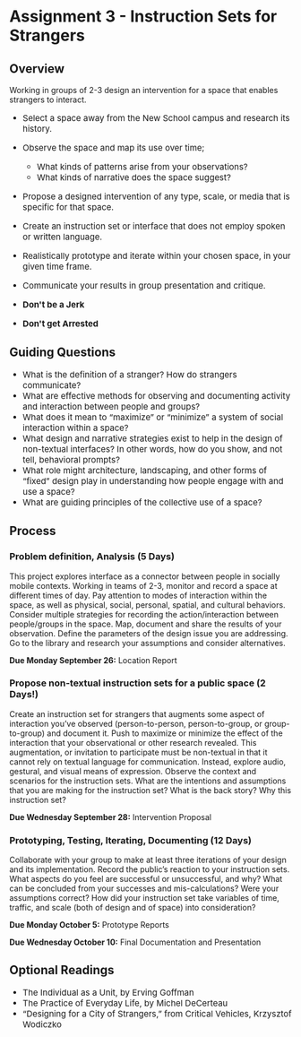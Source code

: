 # Assignment 3 - Instruction Sets for Strangers

## Overview
<style>
li { font-size: 15px }
</style>

Working in groups of 2-3 design an intervention for a space that enables strangers to interact.

- Select a space away from the New School campus and research its history.
- Observe the space and map its use over time;
  - What kinds of patterns arise from your observations?
  - What kinds of narrative does the space suggest?
- Propose a designed intervention of any type, scale, or media that is specific for that space.
- Create an instruction set or interface that does not employ spoken or written language.
- Realistically prototype and iterate within your chosen space, in your given time frame.
- Communicate your results in group presentation and critique.

- **Don't be a Jerk**
- **Don't get Arrested**


## Guiding Questions

- What is the definition of a stranger? How do strangers communicate?
- What are effective methods for observing and documenting activity and  interaction between people and groups?
- What does it mean to “maximize” or “minimize” a system of social interaction within a space?
- What design and narrative strategies exist to help in the design of non-textual interfaces? In other words, how do you show, and not tell, behavioral prompts?
- What role might architecture, landscaping, and other forms of “fixed” design play in understanding how people engage with and use a space?
- What are guiding principles of the collective use of a space?

## Process

### Problem definition, Analysis (5 Days)
This project explores interface as a connector between people in socially mobile contexts. Working in teams of 2-3, monitor and record a space at different times of day. Pay attention to modes of interaction within the space, as well as physical, social, personal, spatial, and cultural behaviors. Consider multiple strategies for recording the action/interaction between people/groups in the space. Map, document and share the results of your observation. Define the parameters of the design issue you are addressing. Go to the library and research your assumptions and consider alternatives.

**Due Monday September 26:** Location Report

### Propose non-textual instruction sets for a public space (2 Days!)
Create an instruction set for strangers that augments some aspect of interaction you’ve observed (person-to-person, person-to-group, or group-to-group) and document it. Push to maximize or minimize the effect of the interaction that your observational or other research revealed. This augmentation, or invitation to participate must be non-textual in that it cannot rely on textual language for communication. Instead, explore audio, gestural, and visual means of expression. Observe the context and scenarios for the instruction sets. What are the intentions and assumptions that you are making for the instruction set? What is the back story? Why this instruction set?

**Due Wednesday September 28:** Intervention Proposal

### Prototyping, Testing, Iterating, Documenting (12 Days)
Collaborate with your group to make at least three iterations of your design and its implementation. Record the public’s reaction to your instruction sets. What aspects do you feel are successful or unsuccessful, and why? What can be concluded from your successes and mis-calculations? Were your assumptions correct? How did your instruction set take variables of time, traffic, and scale (both of design and of space) into consideration?

**Due Monday October 5:** Prototype Reports

**Due Wednesday October 10:** Final Documentation and Presentation

## Optional Readings
- The Individual as a Unit, by Erving Goffman
- The Practice of Everyday Life, by Michel DeCerteau
- “Designing for a City of Strangers,” from Critical Vehicles, Krzysztof Wodiczko
